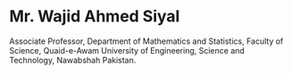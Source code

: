 # Mr. Wajid Ahmed Siyal
Associate Professor,
Department of Mathematics and Statistics,
Faculty of Science,
Quaid-e-Awam University of Engineering, Science and Technology, Nawabshah Pakistan.


